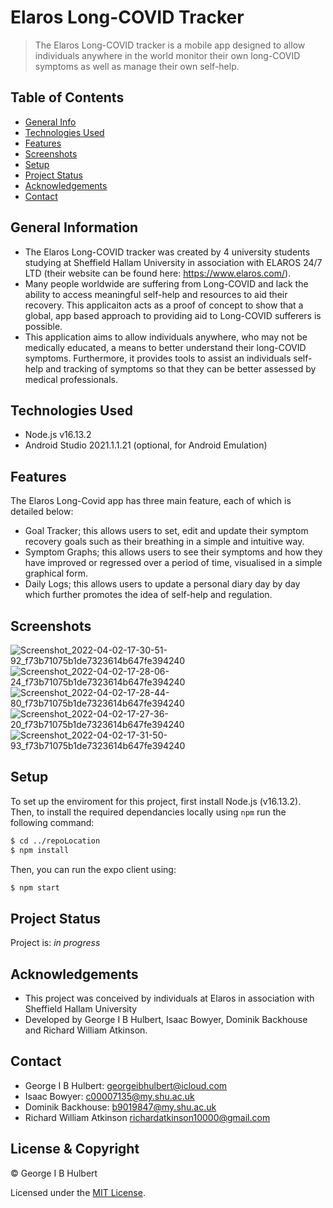 # Elaros Long-COVID Tracker

> The Elaros Long-COVID tracker is a mobile app designed to allow individuals anywhere in the world monitor their own long-COVID symptoms as well as manage their own self-help.

## Table of Contents

- [General Info](#general-information)
- [Technologies Used](#technologies-used)
- [Features](#features)
- [Screenshots](#screenshots)
- [Setup](#setup)
- [Project Status](#project-status)
- [Acknowledgements](#acknowledgements)
- [Contact](#contact)
<!-- * [License](#license) -->

## General Information

- The Elaros Long-COVID tracker was created by 4 university students studying at Sheffield Hallam University in association with ELAROS 24/7 LTD (their website can be found here: https://www.elaros.com/).
- Many people worldwide are suffering from Long-COVID and lack the ability to access meaningful self-help and resources to aid their recovery. This applicaiton acts as a proof of concept to show that a global, app based approach to providing aid to Long-COVID sufferers is possible.
- This application aims to allow individuals anywhere, who may not be medically educated, a means to better understand their long-COVID symptoms. Furthermore, it provides tools to assist an individuals self-help and tracking of symptoms so that they can be better assessed by medical professionals.

## Technologies Used

- Node.js v16.13.2
- Android Studio 2021.1.1.21 (optional, for Android Emulation)

## Features
The Elaros Long-Covid app has three main feature, each of which is detailed below:

- Goal Tracker; this allows users to set, edit and update their symptom recovery goals such as their breathing in a simple and intuitive way.
- Symptom Graphs; this allows users to see their symptoms and how they have improved or regressed over a period of time, visualised in a simple graphical form.
- Daily Logs; this allows users to update a personal diary day by day which further promotes the idea of self-help and regulation.

## Screenshots

![Screenshot_2022-04-02-17-30-51-92_f73b71075b1de7323614b647fe394240](https://user-images.githubusercontent.com/72026233/161430807-2b2a7cf4-be89-47e7-86e6-1944f4190a84.jpg)
![Screenshot_2022-04-02-17-28-06-24_f73b71075b1de7323614b647fe394240](https://user-images.githubusercontent.com/72026233/161430817-2372dd79-b6f5-42c8-a924-7fe51e8219c2.jpg)
![Screenshot_2022-04-02-17-28-44-80_f73b71075b1de7323614b647fe394240](https://user-images.githubusercontent.com/72026233/161430819-9ab7e0c2-4075-4576-9795-725893924319.jpg)
![Screenshot_2022-04-02-17-27-36-20_f73b71075b1de7323614b647fe394240](https://user-images.githubusercontent.com/72026233/161430821-62686aeb-ba9c-445f-a5e7-a3304a9c3e0a.jpg)
![Screenshot_2022-04-02-17-31-50-93_f73b71075b1de7323614b647fe394240](https://user-images.githubusercontent.com/72026233/161430828-6cad5c87-a9bd-42b0-ad2d-8ef74ed0fe3b.jpg)

## Setup

To set up the enviroment for this project, first install Node.js (v16.13.2). Then, to install the required dependancies locally using `npm` run the following command:

```bash
$ cd ../repoLocation
$ npm install
```

Then, you can run the expo client using:

```bash
$ npm start
```

## Project Status

Project is: _in progress_

## Acknowledgements

- This project was conceived by individuals at Elaros in association with Sheffield Hallam University
- Developed by George I B Hulbert, Isaac Bowyer, Dominik Backhouse and Richard William Atkinson.

## Contact

- George I B Hulbert: <georgeibhulbert@icloud.com>
- Isaac Bowyer: <c00007135@my.shu.ac.uk>
- Dominik Backhouse: <b9019847@my.shu.ac.uk>
- Richard William Atkinson <richardatkinson10000@gmail.com>

## License & Copyright

© George I B Hulbert


Licensed under the [MIT License](LICENSE).
